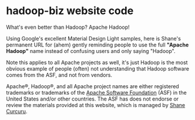 # hadoop-biz website code
What's even better than Hadoop? Apache Hadoop!

Using Google's excellent Material Design Light samples, here is Shane's permanent URL for (ahem) gently reminding people to use the full **"Apache Hadoop"** name instead of confusing users and only saying "Hadoop".

Note this applies to all Apache projects as well, it's just Hadoop is the most obvious example of people (often) not understanding that Hadoop software comes from the ASF, and not from vendors.

Apache&reg;, Hadoop&reg;, and all Apache project names are either registered trademarks or trademarks of the <a href="//www.apache.org/">Apache Software Foundation</a> (ASF) in the United States and/or other countries. The ASF has does not endorse or review the materials provided at this website, which is managed by <a href="//communityovercode.com/">Shane Curcuru</a>.
